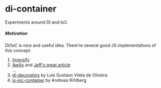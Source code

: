 # di-container
Experiments around DI and IoC

##### Motivation
DI/IoC is nice and useful idea. There're several good JS implementations of this concept:  
1. [Inversify](https://github.com/inversify/InversifyJS)  
2. [Awilix](https://github.com/jeffijoe/awilix) and [Jeff's great article](https://medium.com/p/f2a88efdd427)  
...  
15. [di-decorators](https://github.com/lgvo/di-decorators) by Luis Gustavo Vilela de Oliveira  
16. [js-ioc-container](https://github.com/andene/js-ioc-container) by Andreas Kihlberg  

 